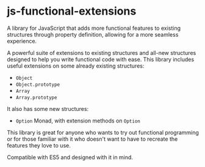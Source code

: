 # js-functional-extensions

A library for JavaScript that adds more functional features to existing structures through property definition, allowing for a more seamless experience.

A powerful suite of extensions to existing structures and all-new structures designed to help you write functional code with ease.
This library includes useful extensions on some already existing structures:

  * `Object`
  * `Object.prototype`
  * `Array`
  * `Array.prototype`

It also has some new structures:

  * `Option` Monad, with extension methods on `Option`

This library is great for anyone who wants to try out functional programming or for those familiar with it who doesn't want to have to recreate the features they love to use.

Compatible with ES5 and designed with it in mind.
